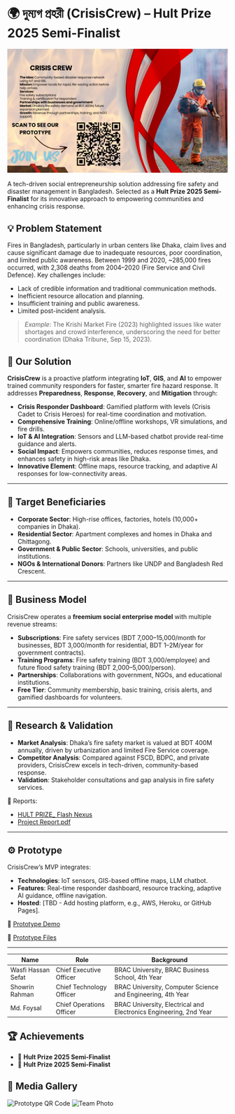 # 🌍 দুম্যগ প্রহরী (CrisisCrew) – Hult Prize 2025 Semi-Finalist

![CrisisCrew Logo](1.png)

A tech-driven social entrepreneurship solution addressing fire safety and disaster management in Bangladesh. Selected as a **Hult Prize 2025 Semi-Finalist** for its innovative approach to empowering communities and enhancing crisis response.



## 💡 Problem Statement

Fires in Bangladesh, particularly in urban centers like Dhaka, claim lives and cause significant damage due to inadequate resources, poor coordination, and limited public awareness. Between 1999 and 2020, ~285,000 fires occurred, with 2,308 deaths from 2004–2020 (Fire Service and Civil Defence). Key challenges include:

- Lack of credible information and traditional communication methods.
- Inefficient resource allocation and planning.
- Insufficient training and public awareness.
- Limited post-incident analysis.

> *Example*: The Krishi Market Fire (2023) highlighted issues like water shortages and crowd interference, underscoring the need for better coordination (Dhaka Tribune, Sep 15, 2023).



## 🌱 Our Solution

**CrisisCrew** is a proactive platform integrating **IoT**, **GIS**, and **AI** to empower trained community responders for faster, smarter fire hazard response. It addresses **Preparedness**, **Response**, **Recovery**, and **Mitigation** through:

- **Crisis Responder Dashboard**: Gamified platform with levels (Crisis Cadet to Crisis Heroes) for real-time coordination and motivation.
- **Comprehensive Training**: Online/offline workshops, VR simulations, and fire drills.
- **IoT & AI Integration**: Sensors and LLM-based chatbot provide real-time guidance and alerts.
- **Social Impact**: Empowers communities, reduces response times, and enhances safety in high-risk areas like Dhaka.
- **Innovative Element**: Offline maps, resource tracking, and adaptive AI responses for low-connectivity areas.

---

## 🎯 Target Beneficiaries

- **Corporate Sector**: High-rise offices, factories, hotels (10,000+ companies in Dhaka).
- **Residential Sector**: Apartment complexes and homes in Dhaka and Chittagong.
- **Government & Public Sector**: Schools, universities, and public institutions.
- **NGOs & International Donors**: Partners like UNDP and Bangladesh Red Crescent.

---

## 🧩 Business Model

CrisisCrew operates a **freemium social enterprise model** with multiple revenue streams:

- **Subscriptions**: Fire safety services (BDT 7,000–15,000/month for businesses, BDT 3,000/month for residential, BDT 1–2M/year for government contracts).
- **Training Programs**: Fire safety training (BDT 3,000/employee) and future flood safety training (BDT 2,000–5,000/person).
- **Partnerships**: Collaborations with government, NGOs, and educational institutions.
- **Free Tier**: Community membership, basic training, crisis alerts, and gamified dashboards for volunteers.



---

## 🔬 Research & Validation

- **Market Analysis**: Dhaka’s fire safety market is valued at BDT 400M annually, driven by urbanization and limited Fire Service coverage.
- **Competitor Analysis**: Compared against FSCD, BDPC, and private providers, CrisisCrew excels in tech-driven, community-based response.
- **Validation**: Stakeholder consultations and gap analysis in fire safety services.

📄 Reports:
- [HULT PRIZE_ Flash Nexus](https://www.canva.com/design/DAGV_iVLi8E/3x8RcpwaQ5yL7tV2uYT6xA/view?utm_content=DAGV_iVLi8E&utm_campaign=designshare&utm_medium=link2&utm_source=uniquelinks&utlId=hccff765576)
- [Project Report.pdf](docs/ProjectReport.pdf)

---

## ⚙️ Prototype

CrisisCrew’s MVP integrates:
- **Technologies**: IoT sensors, GIS-based offline maps, LLM chatbot.
- **Features**: Real-time responder dashboard, resource tracking, adaptive AI guidance, offline navigation.
- **Hosted**: [TBD - Add hosting platform, e.g., AWS, Heroku, or GitHub Pages].

🔗 [Prototype Demo](#) <!-- Replace with QR code link or live demo URL -->

📁 [Prototype Files](prototype)

---

| Name              | Role                     | Background                              |
|-------------------|--------------------------|-----------------------------------------|
| Wasfi Hassan Sefat | Chief Executive Officer  | BRAC University, BRAC Business School, 4th Year |
| Showrin Rahman    | Chief Technology Officer | BRAC University, Computer Science and Engineering, 4th Year |
| Md. Foysal        | Chief Operations Officer | BRAC University, Electrical and Electronics Engineering, 2nd Year |

## 🏆 Achievements

- 🥈 **Hult Prize 2025 Semi-Finalist**
- 🥈 **Hult Prize 2025 Semi-Finalist**



## 📸 Media Gallery

![Prototype QR Code](assets/screenshots/HULT_PRIZE_Flash_Nexus_page1.png) <!-- Replace with actual screenshots or mockups -->
![Team Photo](assets/team.jpg) <!-- Replace with actual team photo -->

